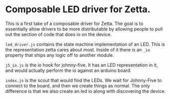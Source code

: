 # Composable LED driver for Zetta.

This is a first take of a composable driver for Zetta. The goal is to essentially allow drivers to be more distributable by allowing people to pull out the section of code that does io on the device. 

`led_driver.js` contains the state machine implementation of an LED. This is the representation zetta cares about most. Inside of it there is an `_io` property that ships any logic off to another module.

`j5_io.js` is the io hook for johnny-five. It has an LED representation in it, and would actually perform the io against an arduino board. 

`index.js` is the scout that would find the LEDs. We wait for Johnny-Five to connect to the board, and then we create things as normal. The only difference is that we also create an led io along with discovering the device.


